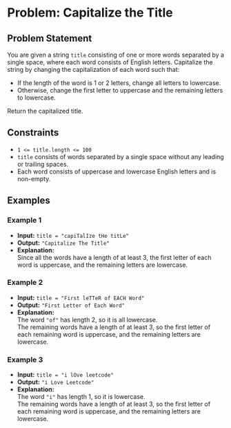 # Problem: Capitalize the Title

## Problem Statement
You are given a string `title` consisting of one or more words separated by a single space, where each word consists of English letters. Capitalize the string by changing the capitalization of each word such that:

- If the length of the word is 1 or 2 letters, change all letters to lowercase.
- Otherwise, change the first letter to uppercase and the remaining letters to lowercase.

Return the capitalized title.

## Constraints
- `1 <= title.length <= 100`
- `title` consists of words separated by a single space without any leading or trailing spaces.
- Each word consists of uppercase and lowercase English letters and is non-empty.

## Examples

### Example 1
- **Input:** `title = "capiTalIze tHe titLe"`
- **Output:** `"Capitalize The Title"`
- **Explanation:**  
  Since all the words have a length of at least 3, the first letter of each word is uppercase, and the remaining letters are lowercase.

### Example 2
- **Input:** `title = "First leTTeR of EACH Word"`
- **Output:** `"First Letter of Each Word"`
- **Explanation:**  
  The word `"of"` has length 2, so it is all lowercase.  
  The remaining words have a length of at least 3, so the first letter of each remaining word is uppercase, and the remaining letters are lowercase.

### Example 3
- **Input:** `title = "i lOve leetcode"`
- **Output:** `"i Love Leetcode"`
- **Explanation:**  
  The word `"i"` has length 1, so it is lowercase.  
  The remaining words have a length of at least 3, so the first letter of each remaining word is uppercase, and the remaining letters are lowercase.
